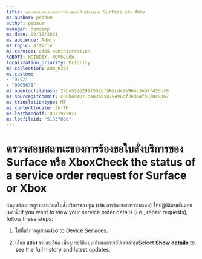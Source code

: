 ```yaml
---
title: ตรวจสอบสถานะของการร้องขอใบสั่งบริการของ Surface หรือ Xbox
ms.author: pebaum
author: pebaum
manager: dansimp
ms.date: 03/16/2021
ms.audience: Admin
ms.topic: article
ms.service: o365-administration
ROBOTS: NOINDEX, NOFOLLOW
localization_priority: Priority
ms.collection: Adm_O365
ms.custom:
- "9752"
- "9005678"
ms.openlocfilehash: 27ba522e299f552df582cd41e964a3e97f455cc8
ms.sourcegitcommit: c08bed4071baa3bb5879496df3ed44fb828c8367
ms.translationtype: MT
ms.contentlocale: th-TH
ms.lasthandoff: 03/19/2021
ms.locfileid: "51037608"
---
```

# <a name="check-the-status-of-a-service-order-request-for-surface-or-xbox"></a><span data-ttu-id="d7a31-102">ตรวจสอบสถานะของการร้องขอใบสั่งบริการของ Surface หรือ Xbox</span><span class="sxs-lookup"><span data-stu-id="d7a31-102">Check the status of a service order request for Surface or Xbox</span></span>

<span data-ttu-id="d7a31-103">ถ้าคุณต้องการดูรายละเอียดใบสั่งบริการของคุณ (เช่น การร้องขอการซ่อมแซม) ให้ปฏิบัติตามขั้นตอนเหล่านี้:</span><span class="sxs-lookup"><span data-stu-id="d7a31-103">If you want to view your service order details (i.e., repair requests), follow these steps:</span></span>

1. <span data-ttu-id="d7a31-104">ไปที่บริการอุปกรณ์</span><span class="sxs-lookup"><span data-stu-id="d7a31-104">Go to Device Services.</span></span>

1. <span data-ttu-id="d7a31-105">เลือก **แสดง** รายละเอียด เพื่อดูประวัติแบบเต็มและการอัปเดตล่าสุด</span><span class="sxs-lookup"><span data-stu-id="d7a31-105">Select **Show details** to see the full history and latest updates.</span></span>

